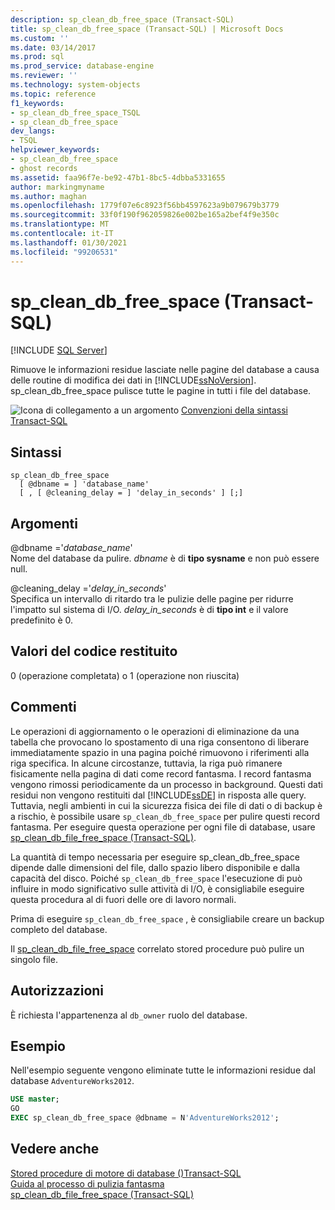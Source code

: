 ```yaml
---
description: sp_clean_db_free_space (Transact-SQL)
title: sp_clean_db_free_space (Transact-SQL) | Microsoft Docs
ms.custom: ''
ms.date: 03/14/2017
ms.prod: sql
ms.prod_service: database-engine
ms.reviewer: ''
ms.technology: system-objects
ms.topic: reference
f1_keywords:
- sp_clean_db_free_space_TSQL
- sp_clean_db_free_space
dev_langs:
- TSQL
helpviewer_keywords:
- sp_clean_db_free_space
- ghost records
ms.assetid: faa96f7e-be92-47b1-8bc5-4dbba5331655
author: markingmyname
ms.author: maghan
ms.openlocfilehash: 1779f07e6c8923f56bb4597623a9b079679b3779
ms.sourcegitcommit: 33f0f190f962059826e002be165a2bef4f9e350c
ms.translationtype: MT
ms.contentlocale: it-IT
ms.lasthandoff: 01/30/2021
ms.locfileid: "99206531"
---
```

# <a name="sp_clean_db_free_space-transact-sql"></a>sp_clean_db_free_space (Transact-SQL)
[!INCLUDE [SQL Server](../../includes/applies-to-version/sqlserver.md)]

  Rimuove le informazioni residue lasciate nelle pagine del database a causa delle routine di modifica dei dati in [!INCLUDE[ssNoVersion](../../includes/ssnoversion-md.md)]. sp_clean_db_free_space pulisce tutte le pagine in tutti i file del database.  
  
 ![Icona di collegamento a un argomento](../../database-engine/configure-windows/media/topic-link.gif "Icona di collegamento a un argomento") [Convenzioni della sintassi Transact-SQL](../../t-sql/language-elements/transact-sql-syntax-conventions-transact-sql.md)  
  
## <a name="syntax"></a>Sintassi  
  
```syntaxsql 
sp_clean_db_free_space   
  [ @dbname = ] 'database_name'   
  [ , [ @cleaning_delay = ] 'delay_in_seconds' ] [;]  
```  
  
## <a name="arguments"></a>Argomenti  
 @dbname ='*database_name*'  
 Nome del database da pulire. *dbname* è di **tipo sysname** e non può essere null.  
  
 @cleaning_delay ='*delay_in_seconds*'  
 Specifica un intervallo di ritardo tra le pulizie delle pagine per ridurre l'impatto sul sistema di I/O. *delay_in_seconds* è di **tipo int** e il valore predefinito è 0.  
  
## <a name="return-code-values"></a>Valori del codice restituito  
 0 (operazione completata) o 1 (operazione non riuscita)  
  
## <a name="remarks"></a>Commenti  
 Le operazioni di aggiornamento o le operazioni di eliminazione da una tabella che provocano lo spostamento di una riga consentono di liberare immediatamente spazio in una pagina poiché rimuovono i riferimenti alla riga specifica. In alcune circostanze, tuttavia, la riga può rimanere fisicamente nella pagina di dati come record fantasma. I record fantasma vengono rimossi periodicamente da un processo in background. Questi dati residui non vengono restituiti dal [!INCLUDE[ssDE](../../includes/ssde-md.md)] in risposta alle query. Tuttavia, negli ambienti in cui la sicurezza fisica dei file di dati o di backup è a rischio, è possibile usare `sp_clean_db_free_space` per pulire questi record fantasma. Per eseguire questa operazione per ogni file di database, usare [sp_clean_db_file_free_space (Transact-SQL)](../../relational-databases/system-stored-procedures/sp-clean-db-file-free-space-transact-sql.md). 
  
 La quantità di tempo necessaria per eseguire sp_clean_db_free_space dipende dalle dimensioni del file, dallo spazio libero disponibile e dalla capacità del disco. Poiché `sp_clean_db_free_space` l'esecuzione di può influire in modo significativo sulle attività di I/O, è consigliabile eseguire questa procedura al di fuori delle ore di lavoro normali.  
  
 Prima di eseguire `sp_clean_db_free_space` , è consigliabile creare un backup completo del database.  
  
 Il [sp_clean_db_file_free_space](../../relational-databases/system-stored-procedures/sp-clean-db-file-free-space-transact-sql.md) correlato stored procedure può pulire un singolo file.  
  
## <a name="permissions"></a>Autorizzazioni  
 È richiesta l'appartenenza al `db_owner` ruolo del database.  
  
## <a name="examples"></a>Esempio  
 Nell'esempio seguente vengono eliminate tutte le informazioni residue dal database `AdventureWorks2012`.  
  
```sql  
USE master;  
GO  
EXEC sp_clean_db_free_space @dbname = N'AdventureWorks2012';  
```  
  
## <a name="see-also"></a>Vedere anche  
 [Stored procedure di motore di database &#40;&#41;Transact-SQL ](../../relational-databases/system-stored-procedures/database-engine-stored-procedures-transact-sql.md)   
 [Guida al processo di pulizia fantasma](../ghost-record-cleanup-process-guide.md)    
 [sp_clean_db_file_free_space (Transact-SQL)](../../relational-databases/system-stored-procedures/sp-clean-db-file-free-space-transact-sql.md)
  
  
